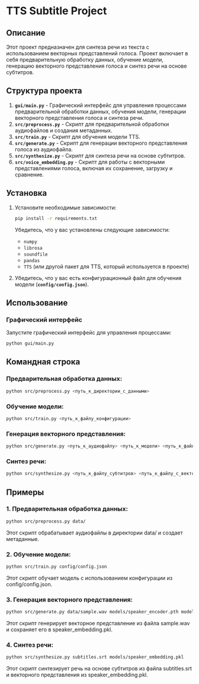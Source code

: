 # TTS Subtitle Project

## Описание

Этот проект предназначен для синтеза речи из текста с использованием векторных представлений голоса. Проект включает в себя предварительную обработку данных, обучение модели, генерацию векторного представления голоса и синтез речи на основе субтитров.

## Структура проекта
1. **`gui/main.py`** - Графический интерфейс для управления процессами предварительной обработки данных, обучения модели, генерации векторного представления голоса и синтеза речи.
2. **`src/preprocess.py`** - Скрипт для предварительной обработки аудиофайлов и создания метаданных.
3. **`src/train.py`** - Скрипт для обучения модели TTS.
4. **`src/generate.py`** - Скрипт для генерации векторного представления голоса из аудиофайла.
5. **`src/synthesize.py`** - Скрипт для синтеза речи на основе субтитров.
6. **`src/voice_embedding.py`** - Скрипт для работы с векторными представлениями голоса, включая их сохранение, загрузку и сравнение.
## Установка
1. Установите необходимые зависимости:
    ```bash
    pip install -r requirements.txt
    ```

   Убедитесь, что у вас установлены следующие зависимости:
   - `numpy`
   - `librosa`
   - `soundfile`
   - `pandas`
   - `TTS` (или другой пакет для TTS, который используется в проекте)

2. Убедитесь, что у вас есть конфигурационный файл для обучения модели (**`config/config.json`**).
## Использование
### Графический интерфейс

Запустите графический интерфейс для управления процессами:
```bash
python gui/main.py
```
## Командная строка

### Предварительная обработка данных:
```bash
python src/preprocess.py <путь_к_директории_с_данными>
```
### Обучение модели:

```bash
python src/train.py <путь_к_файлу_конфигурации>
```
### Генерация векторного представления:
```bash
python src/generate.py <путь_к_аудиофайлу> <путь_к_модели> <путь_к_файлу_с_вектором>
```
### Синтез речи:
```bash
python src/synthesize.py <путь_к_файлу_субтитров> <путь_к_файлу_с_вектором>
```
## Примеры
### 1. Предварительная обработка данных:
```bash
python src/preprocess.py data/
```
Этот скрипт обрабатывает аудиофайлы в директории data/ и создает метаданные.
### 2. Обучение модели:
```bash
python src/train.py config/config.json
```
Этот скрипт обучает модель с использованием конфигурации из config/config.json.
### 3. Генерация векторного представления:
```bash
python src/generate.py data/sample.wav models/speaker_encoder.pth models/speaker_embedding.pkl
```
Этот скрипт генерирует векторное представление из файла sample.wav и сохраняет его в speaker_embedding.pkl.
### 4. Синтез речи:
```bash
python src/synthesize.py subtitles.srt models/speaker_embedding.pkl
```
Этот скрипт синтезирует речь на основе субтитров из файла subtitles.srt и векторного представления из speaker_embedding.pkl.
